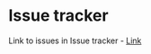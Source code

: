 # Issue tracker

Link to issues in Issue tracker - [Link](https://project-sunbird.atlassian.net/jira/software/c/projects/ED/issues/?jql=project%20%3D%20%22ED%22%20AND%20type%20in%20standardIssueTypes\(\)%20ORDER%20BY%20created%20DESC)
